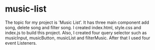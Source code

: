 # music-list
The topic for my project is 'Music List'. It has three main component add song, delete song and filter song. I created index.html, style.css and index.js to build this project. Also, I created four query selector such as musicInput, musicButton, musicList and filterMusic. After that I used four event Listeners. 